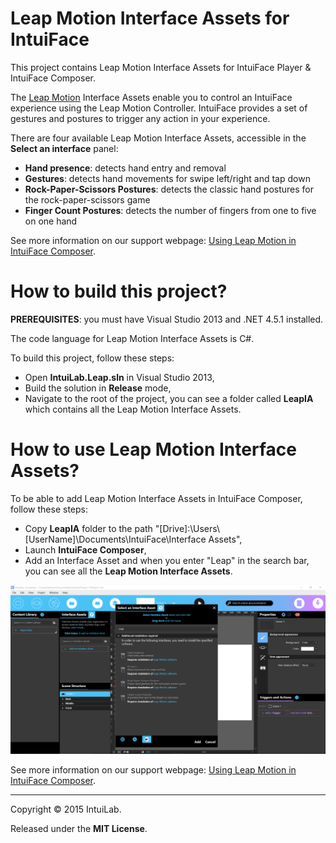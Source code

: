 # Leap Motion Interface Assets for IntuiFace

This project contains Leap Motion Interface Assets for IntuiFace Player & IntuiFace Composer.

The [Leap Motion](http://www.leapmotion.com/) Interface Assets enable you to control an IntuiFace experience using the Leap Motion Controller. 
IntuiFace provides a set of gestures and postures to trigger any action in your experience.

There are four available Leap Motion Interface Assets, accessible in the **Select an interface** panel:
* **Hand presence**: detects hand entry and removal
* **Gestures**: detects hand movements for swipe left/right and tap down
* **Rock-Paper-Scissors Postures**: detects the classic hand postures for the rock-paper-scissors game
* **Finger Count Postures**: detects the number of fingers from one to five on one hand

See more information on our support webpage: [Using Leap Motion in IntuiFace Composer](http://support.intuilab.com/kb/non-touch-interactive-devices/using-leap-motion).

# How to build this project?

**PREREQUISITES**: you must have Visual Studio 2013 and .NET 4.5.1 installed.

The code language for Leap Motion Interface Assets is C#.

To build this project, follow these steps:
* Open **IntuiLab.Leap.sln** in Visual Studio 2013,
* Build the solution in **Release** mode,
* Navigate to the root of the project, you can see a folder called **LeapIA** which contains all the Leap Motion Interface Assets.

# How to use Leap Motion Interface Assets?

To be able to add Leap Motion Interface Assets in IntuiFace Composer, follow these steps: 
* Copy **LeapIA** folder to the path "[Drive]:\Users\\[UserName]\Documents\IntuiFace\Interface Assets",
* Launch **IntuiFace Composer**,
* Add an Interface Asset and when you enter "Leap" in the search bar, you can see all the **Leap Motion Interface Assets**.

![alt Leap Motion Interface Assets in IntuiFace Composer](Screenshots/SnapLeapIA.png)

See more information on our support webpage: [Using Leap Motion in IntuiFace Composer](http://support.intuilab.com/kb/non-touch-interactive-devices/using-leap-motion).

-----

Copyright &copy; 2015 IntuiLab.

Released under the **MIT License**.



